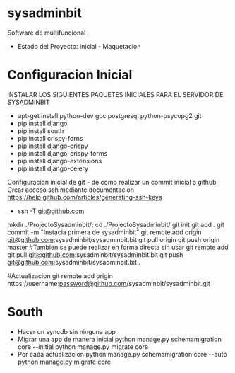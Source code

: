 sysadminbit
===========

Software de multifuncional
* Estado del Proyecto: Inicial - Maquetacion

Configuracion Inicial
=====================

INSTALAR LOS SIGUIENTES PAQUETES INICIALES PARA EL SERVIDOR DE SYSADMINBIT

* apt-get install python-dev gcc  postgresql python-psycopg2 git
* pip install django
* pip install south
* pip install crispy-forns
* pip install django-crispy
* pip install django-crispy-forms
* pip install django-extensions
* pip install django-celery

Configuracion inicial de git - de como realizar un commit inicial a github
Crear acceso ssh mediante documentacion https://help.github.com/articles/generating-ssh-keys
* ssh -T git@github.com

mkdir ./ProjectoSysadminbit/; cd ./ProjectoSysadminbit/
git init
git add .
git commit -m "Instacia primera de sysadminbit"
git remote add origin git@github.com:sysadminbit/sysadminbit.bit
git pull origin
git push origin master
#Tambien se puede realizar en forma directa sin usar git remote add
git pull git@github.com:sysadminbit/sysadminbit.bit
git push git@github.com:sysadminbit/sysadminbit.bit
.

#Actualizacion
git remote add origin https://username:password@github.com/sysadminbit/sysadminbit.git


South
======
* Hacer un syncdb sin ninguna app
* Migrar una app de manera inicial
python manage.py schemamigration core --initial
python manage.py migrate core
* Por cada actualizacion
python manage.py schemamigration core --auto
python manage.py migrate core


